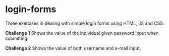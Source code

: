 # login-forms
 
Three exercises in dealing with simple login forms using HTML, JS and CSS.


**Challenge 1** 
Shows the value of the individual given password input when submitting.

**Challenge 2** 
Shows the value of both username and e-mail input.
